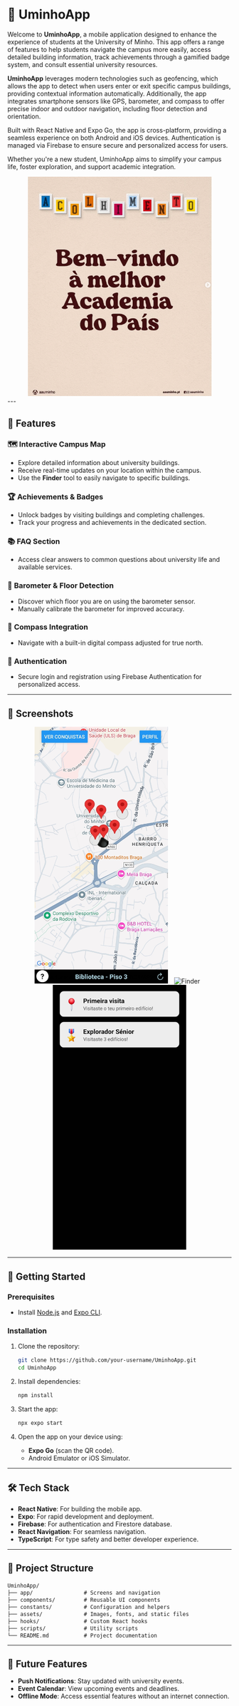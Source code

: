 # 📍 UminhoApp

Welcome to **UminhoApp**, a mobile application designed to enhance the experience of students at the University of Minho. This app offers a range of features to help students navigate the campus more easily, access detailed building information, track achievements through a gamified badge system, and consult essential university resources.

**UminhoApp** leverages modern technologies such as geofencing, which allows the app to detect when users enter or exit specific campus buildings, providing contextual information automatically. Additionally, the app integrates smartphone sensors like GPS, barometer, and compass to offer precise indoor and outdoor navigation, including floor detection and orientation.

Built with React Native and Expo Go, the app is cross-platform, providing a seamless experience on both Android and iOS devices. Authentication is managed via Firebase to ensure secure and personalized access for users.

Whether you're a new student, UminhoApp aims to simplify your campus life, foster exploration, and support academic integration.

<div align="center">
   <img src="./data/uminho.png" alt="UminhoApp Logo" title="UminhoApp Logo">
</div>
---

## 🌟 Features

### 🗺️ **Interactive Campus Map**  
- Explore detailed information about university buildings.  
- Receive real-time updates on your location within the campus.  
- Use the **Finder** tool to easily navigate to specific buildings.


### 🏆 **Achievements & Badges**  
- Unlock badges by visiting buildings and completing challenges.  
- Track your progress and achievements in the dedicated section.

### 📚 **FAQ Section**  
- Access clear answers to common questions about university life and available services.

### 📡 **Barometer & Floor Detection**  
- Discover which floor you are on using the barometer sensor.  
- Manually calibrate the barometer for improved accuracy.

### 🧭 **Compass Integration**  
- Navigate with a built-in digital compass adjusted for true north.

### 🔐 **Authentication**  
- Secure login and registration using Firebase Authentication for personalized access.

---

## 📱 Screenshots

<p align="center">
  <img src="./data/main.jpeg" alt="Página Principal" title="Página Principal" width="300" style="margin-right:10px;" />
  <img src="./data/finder.jpeg" alt="Finder" title="Finder" width="300" style="margin-right:10px;" />
  <img src="./data/badges.jpg" alt="Pop Up" title="Pop Up" width="300" />
</p>

---

## 🚀 Getting Started

### Prerequisites
- Install [Node.js](https://nodejs.org/) and [Expo CLI](https://docs.expo.dev/get-started/installation/).

### Installation
1. Clone the repository:
   ```bash
   git clone https://github.com/your-username/UminhoApp.git
   cd UminhoApp
   ```

2. Install dependencies:
   ```bash
   npm install
   ```

3. Start the app:
   ```bash
   npx expo start
   ```

4. Open the app on your device using:
   - **Expo Go** (scan the QR code).
   - Android Emulator or iOS Simulator.

---

## 🛠️ Tech Stack

- **React Native**: For building the mobile app.
- **Expo**: For rapid development and deployment.
- **Firebase**: For authentication and Firestore database.
- **React Navigation**: For seamless navigation.
- **TypeScript**: For type safety and better developer experience.

---

## 📂 Project Structure

```
UminhoApp/
├── app/                # Screens and navigation
├── components/         # Reusable UI components
├── constants/          # Configuration and helpers
├── assets/             # Images, fonts, and static files
├── hooks/              # Custom React hooks
├── scripts/            # Utility scripts
└── README.md           # Project documentation
```

---

## 🎯 Future Features

- **Push Notifications**: Stay updated with university events.
- **Event Calendar**: View upcoming events and deadlines.
- **Offline Mode**: Access essential features without an internet connection.

